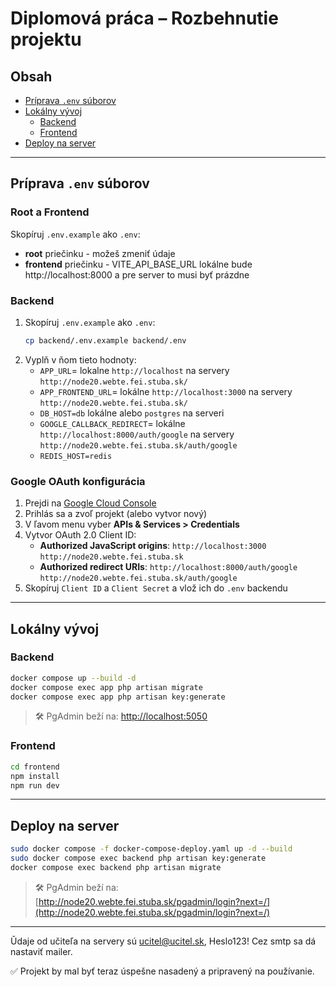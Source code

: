 # Diplomová práca – Rozbehnutie projektu

## Obsah
- [Príprava `.env` súborov](#príprava-env-súborov)
- [Lokálny vývoj](#lokálny-vývoj)
    - [Backend](#backend)
    - [Frontend](#frontend)
- [Deploy na server](#deploy-na-server)

---

## Príprava `.env` súborov

### Root a Frontend
Skopíruj `.env.example` ako `.env`:
- **root** priečinku - možeš zmeniť údaje
- **frontend** priečinku - VITE_API_BASE_URL lokálne bude http://localhost:8000 a pre server to musi byť prázdne


### Backend
1. Skopíruj `.env.example` ako `.env`:
   ```bash
   cp backend/.env.example backend/.env
   ```
2. Vyplň v ňom tieto hodnoty:
    - `APP_URL`= lokalne `http://localhost` na servery `http://node20.webte.fei.stuba.sk/`
    - `APP_FRONTEND_URL`= lokálne `http://localhost:3000` na servery `http://node20.webte.fei.stuba.sk/`
    - `DB_HOST=db` lokálne alebo `postgres` na serveri
    - `GOOGLE_CALLBACK_REDIRECT`= lokálne `http://localhost:8000/auth/google` na servery `http://node20.webte.fei.stuba.sk/auth/google`
    -  `REDIS_HOST=redis`

### Google OAuth konfigurácia
1. Prejdi na [Google Cloud Console](https://console.cloud.google.com)
2. Prihlás sa a zvoľ projekt (alebo vytvor nový)
3. V ľavom menu vyber **APIs & Services > Credentials**
4. Vytvor OAuth 2.0 Client ID:
    - **Authorized JavaScript origins**: `http://localhost:3000` `http://node20.webte.fei.stuba.sk`
    - **Authorized redirect URIs**: `http://localhost:8000/auth/google` `http://node20.webte.fei.stuba.sk/auth/google`
5. Skopíruj `Client ID` a `Client Secret` a vlož ich do `.env` backendu

---

## Lokálny vývoj

### Backend
```bash
docker compose up --build -d
docker compose exec app php artisan migrate
docker compose exec app php artisan key:generate
```
> 🛠 PgAdmin beží na: [http://localhost:5050](http://localhost:5050)

### Frontend
```bash
cd frontend
npm install
npm run dev
```

---

## Deploy na server
```bash
sudo docker compose -f docker-compose-deploy.yaml up -d --build
sudo docker compose exec backend php artisan key:generate
docker compose exec backend php artisan migrate
```
> 🛠 PgAdmin beží na: [http://node20.webte.fei.stuba.sk/pgadmin/login?next=/](http://node20.webte.fei.stuba.sk/pgadmin/login?next=/)
---

Ǔdaje od učiteľa na servery sú ucitel@ucitel.sk, Heslo123!
Cez smtp sa dá nastaviť mailer.

✅ Projekt by mal byť teraz úspešne nasadený a pripravený na používanie.